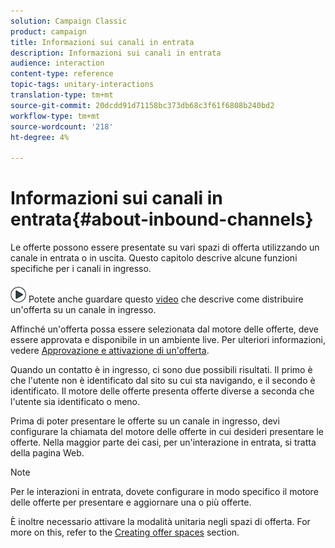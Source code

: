 ```yaml
---
solution: Campaign Classic
product: campaign
title: Informazioni sui canali in entrata
description: Informazioni sui canali in entrata
audience: interaction
content-type: reference
topic-tags: unitary-interactions
translation-type: tm+mt
source-git-commit: 20dcdd91d71158bc373db68c3f61f6808b240bd2
workflow-type: tm+mt
source-wordcount: '218'
ht-degree: 4%

---
```



# Informazioni sui canali in entrata{#about-inbound-channels}

Le offerte possono essere presentate su vari spazi di offerta utilizzando un canale in entrata o in uscita. Questo capitolo descrive alcune funzioni specifiche per i canali in ingresso.

![](assets/do-not-localize/how-to-video.png) Potete anche guardare questo [video](https://helpx.adobe.com/campaign/classic/how-to/deliver-an-offer-on-inbound-channel-in-acv6.html) che descrive come distribuire un&#39;offerta su un canale in ingresso.

Affinché un&#39;offerta possa essere selezionata dal motore delle offerte, deve essere approvata e disponibile in un ambiente live. Per ulteriori informazioni, vedere [Approvazione e attivazione di un&#39;offerta](../../interaction/using/approving-and-activating-an-offer.md).

Quando un contatto è in ingresso, ci sono due possibili risultati. Il primo è che l&#39;utente non è identificato dal sito su cui sta navigando, e il secondo è identificato. Il motore delle offerte presenta offerte diverse a seconda che l&#39;utente sia identificato o meno.

Prima di poter presentare le offerte su un canale in ingresso, devi configurare la chiamata del motore delle offerte in cui desideri presentare le offerte. Nella maggior parte dei casi, per un&#39;interazione in entrata, si tratta della pagina Web.

>[!NOTE]
>
>Per le interazioni in entrata, dovete configurare in modo specifico il motore delle offerte per presentare e aggiornare una o più offerte.
>
>È inoltre necessario attivare la modalità unitaria negli spazi di offerta. For more on this, refer to the [Creating offer spaces](../../interaction/using/creating-offer-spaces.md) section.
